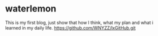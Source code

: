 # waterlemon
This is my first blog, just show that how I think, what my plan and what i learned in my daily life. 
https://github.com/WNYZZ/lxGitHub.git
